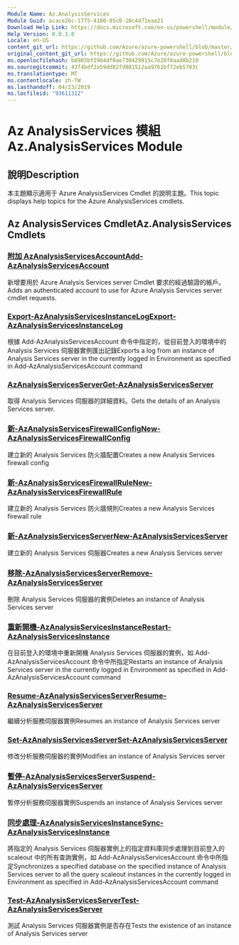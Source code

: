 ```yaml
---
Module Name: Az.AnalysisServices
Module Guid: acace26c-1775-4100-85c0-20c4d71eaa21
Download Help Link: https://docs.microsoft.com/en-us/powershell/module/az.analysisservices
Help Version: 0.0.1.0
Locale: en-US
content_git_url: https://github.com/Azure/azure-powershell/blob/master/src/AnalysisServices/AnalysisServices/help/Az.AnalysisServices.md
original_content_git_url: https://github.com/Azure/azure-powershell/blob/master/src/AnalysisServices/AnalysisServices/help/Az.AnalysisServices.md
ms.openlocfilehash: b8903bf2984df0ae730429915c7e28f8aad8b210
ms.sourcegitcommit: 43f4bdf2a59dd82fd881512aa9761bf72eb5703c
ms.translationtype: MT
ms.contentlocale: zh-TW
ms.lasthandoff: 04/23/2019
ms.locfileid: "93611312"
---
```

# <span data-ttu-id="56e8c-101">Az AnalysisServices 模組</span><span class="sxs-lookup"><span data-stu-id="56e8c-101">Az.AnalysisServices Module</span></span>
## <span data-ttu-id="56e8c-102">說明</span><span class="sxs-lookup"><span data-stu-id="56e8c-102">Description</span></span>
<span data-ttu-id="56e8c-103">本主題顯示適用于 Azure AnalysisServices Cmdlet 的說明主題。</span><span class="sxs-lookup"><span data-stu-id="56e8c-103">This topic displays help topics for the Azure AnalysisServices cmdlets.</span></span>

## <span data-ttu-id="56e8c-104">Az AnalysisServices Cmdlet</span><span class="sxs-lookup"><span data-stu-id="56e8c-104">Az.AnalysisServices Cmdlets</span></span>
### [<span data-ttu-id="56e8c-105">附加 AzAnalysisServicesAccount</span><span class="sxs-lookup"><span data-stu-id="56e8c-105">Add-AzAnalysisServicesAccount</span></span>](Add-AzAnalysisServicesAccount.md)
<span data-ttu-id="56e8c-106">新增要用於 Azure Analysis Services server Cmdlet 要求的經過驗證的帳戶。</span><span class="sxs-lookup"><span data-stu-id="56e8c-106">Adds an authenticated account to use for Azure Analysis Services server cmdlet requests.</span></span>

### [<span data-ttu-id="56e8c-107">Export-AzAnalysisServicesInstanceLog</span><span class="sxs-lookup"><span data-stu-id="56e8c-107">Export-AzAnalysisServicesInstanceLog</span></span>](Export-AzAnalysisServicesInstanceLog.md)
<span data-ttu-id="56e8c-108">根據 Add-AzAnalysisServicesAccount 命令中指定的，從目前登入的環境中的 Analysis Services 伺服器實例匯出記錄</span><span class="sxs-lookup"><span data-stu-id="56e8c-108">Exports a log from an instance of Analysis Services server in the currently logged in Environment as specified in Add-AzAnalysisServicesAccount command</span></span>

### [<span data-ttu-id="56e8c-109">AzAnalysisServicesServer</span><span class="sxs-lookup"><span data-stu-id="56e8c-109">Get-AzAnalysisServicesServer</span></span>](Get-AzAnalysisServicesServer.md)
<span data-ttu-id="56e8c-110">取得 Analysis Services 伺服器的詳細資料。</span><span class="sxs-lookup"><span data-stu-id="56e8c-110">Gets the details of an Analysis Services server.</span></span>

### [<span data-ttu-id="56e8c-111">新-AzAnalysisServicesFirewallConfig</span><span class="sxs-lookup"><span data-stu-id="56e8c-111">New-AzAnalysisServicesFirewallConfig</span></span>](New-AzAnalysisServicesFirewallConfig.md)
<span data-ttu-id="56e8c-112">建立新的 Analysis Services 防火牆配置</span><span class="sxs-lookup"><span data-stu-id="56e8c-112">Creates a new Analysis Services firewall config</span></span> 

### [<span data-ttu-id="56e8c-113">新-AzAnalysisServicesFirewallRule</span><span class="sxs-lookup"><span data-stu-id="56e8c-113">New-AzAnalysisServicesFirewallRule</span></span>](New-AzAnalysisServicesFirewallRule.md)
<span data-ttu-id="56e8c-114">建立新的 Analysis Services 防火牆規則</span><span class="sxs-lookup"><span data-stu-id="56e8c-114">Creates a new Analysis Services firewall rule</span></span>

### [<span data-ttu-id="56e8c-115">新-AzAnalysisServicesServer</span><span class="sxs-lookup"><span data-stu-id="56e8c-115">New-AzAnalysisServicesServer</span></span>](New-AzAnalysisServicesServer.md)
<span data-ttu-id="56e8c-116">建立新的 Analysis Services 伺服器</span><span class="sxs-lookup"><span data-stu-id="56e8c-116">Creates a new Analysis Services server</span></span>

### [<span data-ttu-id="56e8c-117">移除-AzAnalysisServicesServer</span><span class="sxs-lookup"><span data-stu-id="56e8c-117">Remove-AzAnalysisServicesServer</span></span>](Remove-AzAnalysisServicesServer.md)
<span data-ttu-id="56e8c-118">刪除 Analysis Services 伺服器的實例</span><span class="sxs-lookup"><span data-stu-id="56e8c-118">Deletes an instance of Analysis Services server</span></span>

### [<span data-ttu-id="56e8c-119">重新開機-AzAnalysisServicesInstance</span><span class="sxs-lookup"><span data-stu-id="56e8c-119">Restart-AzAnalysisServicesInstance</span></span>](Restart-AzAnalysisServicesInstance.md)
<span data-ttu-id="56e8c-120">在目前登入的環境中重新開機 Analysis Services 伺服器的實例，如 Add-AzAnalysisServicesAccount 命令中所指定</span><span class="sxs-lookup"><span data-stu-id="56e8c-120">Restarts an instance of Analysis Services server in the currently logged in Environment as specified in Add-AzAnalysisServicesAccount command</span></span>

### [<span data-ttu-id="56e8c-121">Resume-AzAnalysisServicesServer</span><span class="sxs-lookup"><span data-stu-id="56e8c-121">Resume-AzAnalysisServicesServer</span></span>](Resume-AzAnalysisServicesServer.md)
<span data-ttu-id="56e8c-122">繼續分析服務伺服器實例</span><span class="sxs-lookup"><span data-stu-id="56e8c-122">Resumes an instance of Analysis Services server</span></span>

### [<span data-ttu-id="56e8c-123">Set-AzAnalysisServicesServer</span><span class="sxs-lookup"><span data-stu-id="56e8c-123">Set-AzAnalysisServicesServer</span></span>](Set-AzAnalysisServicesServer.md)
<span data-ttu-id="56e8c-124">修改分析服務伺服器的實例</span><span class="sxs-lookup"><span data-stu-id="56e8c-124">Modifies  an instance of Analysis Services server</span></span>

### [<span data-ttu-id="56e8c-125">暫停-AzAnalysisServicesServer</span><span class="sxs-lookup"><span data-stu-id="56e8c-125">Suspend-AzAnalysisServicesServer</span></span>](Suspend-AzAnalysisServicesServer.md)
<span data-ttu-id="56e8c-126">暫停分析服務伺服器實例</span><span class="sxs-lookup"><span data-stu-id="56e8c-126">Suspends an instance of Analysis Services server</span></span>

### [<span data-ttu-id="56e8c-127">同步處理-AzAnalysisServicesInstance</span><span class="sxs-lookup"><span data-stu-id="56e8c-127">Sync-AzAnalysisServicesInstance</span></span>](Sync-AzAnalysisServicesInstance.md)
<span data-ttu-id="56e8c-128">將指定的 Analysis Services 伺服器實例上的指定資料庫同步處理到目前登入的 scaleout 中的所有查詢實例，如 Add-AzAnalysisServicesAccount 命令中所指定</span><span class="sxs-lookup"><span data-stu-id="56e8c-128">Synchronizes a specified database on the specified instance of Analysis Services server to all the query scaleout instances in the currently logged in Environment as specified in Add-AzAnalysisServicesAccount command</span></span>

### [<span data-ttu-id="56e8c-129">Test-AzAnalysisServicesServer</span><span class="sxs-lookup"><span data-stu-id="56e8c-129">Test-AzAnalysisServicesServer</span></span>](Test-AzAnalysisServicesServer.md)
<span data-ttu-id="56e8c-130">測試 Analysis Services 伺服器實例是否存在</span><span class="sxs-lookup"><span data-stu-id="56e8c-130">Tests the existence of an instance of Analysis Services server</span></span>

